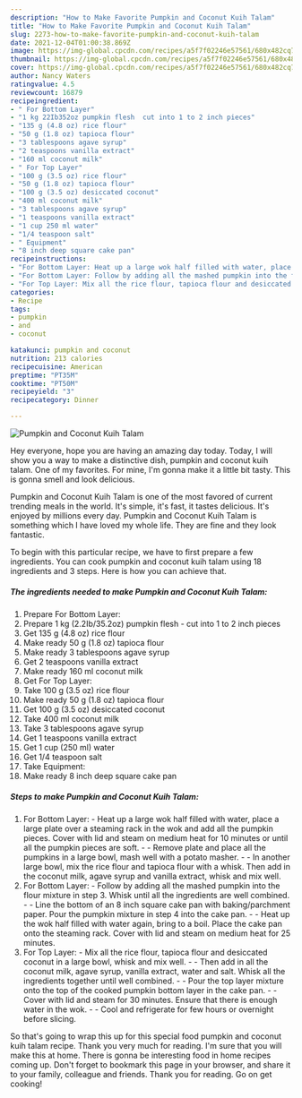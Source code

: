 ```yaml
---
description: "How to Make Favorite Pumpkin and Coconut Kuih Talam"
title: "How to Make Favorite Pumpkin and Coconut Kuih Talam"
slug: 2273-how-to-make-favorite-pumpkin-and-coconut-kuih-talam
date: 2021-12-04T01:00:38.869Z
image: https://img-global.cpcdn.com/recipes/a5f7f02246e57561/680x482cq70/pumpkin-and-coconut-kuih-talam-recipe-main-photo.jpg
thumbnail: https://img-global.cpcdn.com/recipes/a5f7f02246e57561/680x482cq70/pumpkin-and-coconut-kuih-talam-recipe-main-photo.jpg
cover: https://img-global.cpcdn.com/recipes/a5f7f02246e57561/680x482cq70/pumpkin-and-coconut-kuih-talam-recipe-main-photo.jpg
author: Nancy Waters
ratingvalue: 4.5
reviewcount: 16879
recipeingredient:
- " For Bottom Layer"
- "1 kg 22Ib352oz pumpkin flesh  cut into 1 to 2 inch pieces"
- "135 g (4.8 oz) rice flour"
- "50 g (1.8 oz) tapioca flour"
- "3 tablespoons agave syrup"
- "2 teaspoons vanilla extract"
- "160 ml coconut milk"
- " For Top Layer"
- "100 g (3.5 oz) rice flour"
- "50 g (1.8 oz) tapioca flour"
- "100 g (3.5 oz) desiccated coconut"
- "400 ml coconut milk"
- "3 tablespoons agave syrup"
- "1 teaspoons vanilla extract"
- "1 cup 250 ml water"
- "1/4 teaspoon salt"
- " Equipment"
- "8 inch deep square cake pan"
recipeinstructions:
- "For Bottom Layer: Heat up a large wok half filled with water, place a large plate over a steaming rack in the wok and add all the pumpkin pieces. Cover with lid and steam on medium heat for 10 minutes or until all the pumpkin pieces are soft.  Remove plate and place all the pumpkins in a large bowl, mash well with a potato masher.  In another large bowl, mix the rice flour and tapioca flour with a whisk. Then add in the coconut milk, agave syrup and vanilla extract, whisk and mix well."
- "For Bottom Layer: Follow by adding all the mashed pumpkin into the flour mixture in step 3. Whisk until all the ingredients are well combined.  Line the bottom of an 8 inch square cake pan with baking/parchment paper. Pour the pumpkin mixture in step 4 into the cake pan.  Heat up the wok half filled with water again, bring to a boil. Place the cake pan onto the steaming rack. Cover with lid and steam on medium heat for 25 minutes."
- "For Top Layer: Mix all the rice flour, tapioca flour and desiccated coconut in a large bowl, whisk and mix well.  Then add in all the coconut milk, agave syrup, vanilla extract, water and salt. Whisk all the ingredients together until well combined.  Pour the top layer mixture onto the top of the cooked pumpkin bottom layer in the cake pan.  Cover with lid and steam for 30 minutes. Ensure that there is enough water in the wok.  Cool and refrigerate for few hours or overnight before slicing."
categories:
- Recipe
tags:
- pumpkin
- and
- coconut

katakunci: pumpkin and coconut 
nutrition: 213 calories
recipecuisine: American
preptime: "PT35M"
cooktime: "PT50M"
recipeyield: "3"
recipecategory: Dinner

---
```



![Pumpkin and Coconut Kuih Talam](https://img-global.cpcdn.com/recipes/a5f7f02246e57561/680x482cq70/pumpkin-and-coconut-kuih-talam-recipe-main-photo.jpg)

Hey everyone, hope you are having an amazing day today. Today, I will show you a way to make a distinctive dish, pumpkin and coconut kuih talam. One of my favorites. For mine, I'm gonna make it a little bit tasty. This is gonna smell and look delicious.



Pumpkin and Coconut Kuih Talam is one of the most favored of current trending meals in the world. It's simple, it's fast, it tastes delicious. It's enjoyed by millions every day. Pumpkin and Coconut Kuih Talam is something which I have loved my whole life. They are fine and they look fantastic.


To begin with this particular recipe, we have to first prepare a few ingredients. You can cook pumpkin and coconut kuih talam using 18 ingredients and 3 steps. Here is how you can achieve that.

<!--inarticleads1-->

##### The ingredients needed to make Pumpkin and Coconut Kuih Talam:

1. Prepare  For Bottom Layer:
1. Prepare 1 kg (2.2Ib/35.2oz) pumpkin flesh - cut into 1 to 2 inch pieces
1. Get 135 g (4.8 oz) rice flour
1. Make ready 50 g (1.8 oz) tapioca flour
1. Make ready 3 tablespoons agave syrup
1. Get 2 teaspoons vanilla extract
1. Make ready 160 ml coconut milk
1. Get  For Top Layer:
1. Take 100 g (3.5 oz) rice flour
1. Make ready 50 g (1.8 oz) tapioca flour
1. Get 100 g (3.5 oz) desiccated coconut
1. Take 400 ml coconut milk
1. Take 3 tablespoons agave syrup
1. Get 1 teaspoons vanilla extract
1. Get 1 cup (250 ml) water
1. Get 1/4 teaspoon salt
1. Take  Equipment:
1. Make ready 8 inch deep square cake pan




<!--inarticleads2-->

##### Steps to make Pumpkin and Coconut Kuih Talam:

1. For Bottom Layer: - Heat up a large wok half filled with water, place a large plate over a steaming rack in the wok and add all the pumpkin pieces. Cover with lid and steam on medium heat for 10 minutes or until all the pumpkin pieces are soft. -  - Remove plate and place all the pumpkins in a large bowl, mash well with a potato masher. -  - In another large bowl, mix the rice flour and tapioca flour with a whisk. Then add in the coconut milk, agave syrup and vanilla extract, whisk and mix well.
1. For Bottom Layer: - Follow by adding all the mashed pumpkin into the flour mixture in step 3. Whisk until all the ingredients are well combined. -  - Line the bottom of an 8 inch square cake pan with baking/parchment paper. Pour the pumpkin mixture in step 4 into the cake pan. -  - Heat up the wok half filled with water again, bring to a boil. Place the cake pan onto the steaming rack. Cover with lid and steam on medium heat for 25 minutes.
1. For Top Layer: - Mix all the rice flour, tapioca flour and desiccated coconut in a large bowl, whisk and mix well. -  - Then add in all the coconut milk, agave syrup, vanilla extract, water and salt. Whisk all the ingredients together until well combined. -  - Pour the top layer mixture onto the top of the cooked pumpkin bottom layer in the cake pan. -  - Cover with lid and steam for 30 minutes. Ensure that there is enough water in the wok. -  - Cool and refrigerate for few hours or overnight before slicing.




So that's going to wrap this up for this special food pumpkin and coconut kuih talam recipe. Thank you very much for reading. I'm sure that you will make this at home. There is gonna be interesting food in home recipes coming up. Don't forget to bookmark this page in your browser, and share it to your family, colleague and friends. Thank you for reading. Go on get cooking!
